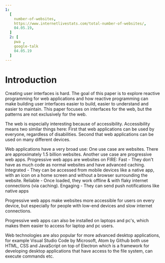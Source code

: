 ```yaml
---
1:
  [
    number-of-websites,
    https://www.internetlivestats.com/total-number-of-websites/,
    04.05.19,
  ]
  2: [
    pwa ,
    google-talk
    04.05.19
  ]
---
```


# Introduction

Creating user interfaces is hard. The goal of this paper is to explore reactive programming for web applications and how reactive programming can make building user interfaces easier to build, easier to understand and easier to maintain. This paper focuses on interfaces for the web, but the patterns are not exclusively for the web.

The web is especially interesting because of accessibility. Accessibility means two similar things here: First that web applications can be used by everyone, regardless of disabilities. Second that web applications can be used on many different devices.

Web applications have a very broad use: One use case are websites. There are approximately 1.5 billion websites. Another use case are progressive web apps. Progressive web apps are websites on FIRE: Fast - They don't have as much code as normal websites and have advanced caching. Integrated - They can be accessed from mobile devices like a native app, with an icon on a home screen and without a browser surrounding the website. Reliable - Once loaded, they work offline & with flaky internet connections (via caching). Engaging - They can send push notifications like native apps

Progressive web apps make websites more accessible for users on every device, but especially for people with low-end devices and slow internet connections.

Progressive web apps can also be installed on laptops and pc's, which makes them easier to access for laptop and pc users.

Web technologies are also popular for more advanced desktop applications, for example Visual Studio Code by Microsoft, Atom by Github both use HTML, CSS and JavaScript on top of Electron which is a framework for developing desktop applications that have access to the file system, can execute commands etc.
